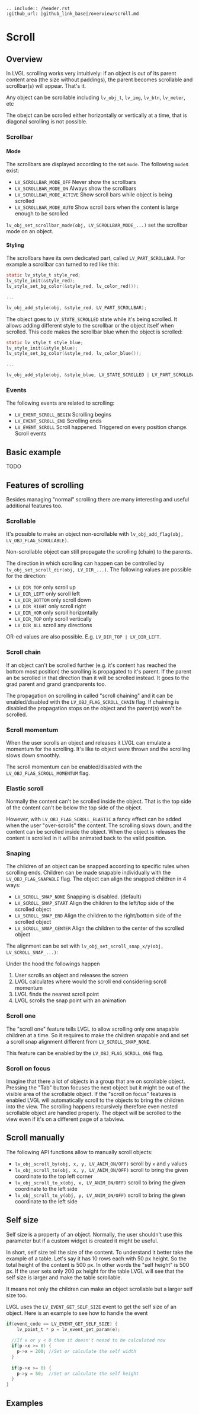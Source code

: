 ```eval_rst
.. include:: /header.rst 
:github_url: |github_link_base|/overview/scroll.md
```
# Scroll

## Overview
In LVGL scrolling works very intuitively: if an object is out of its parent content area (the size without paddings), the parent becomes scrollable and scrollbar(s) will appear. That's it.

Any object can be scrollable including `lv_obj_t`, `lv_img`, `lv_btn`, `lv_meter`, etc

The obejct can be scrolled either horizontally or vertically at a time, that is diagonal scrolling is not possible.

### Scrollbar
 
#### Mode
The scrollbars are displayed according to the set `mode`. The following `mode`s exist:
- `LV_SCROLLBAR_MODE_OFF`  Never show the scrollbars
- `LV_SCROLLBAR_MODE_ON`  Always show the scrollbars
- `LV_SCROLLBAR_MODE_ACTIVE` Show scroll bars while object is being scrolled
- `LV_SCROLLBAR_MODE_AUTO`  Show scroll bars when the content is large enough to be scrolled

`lv_obj_set_scrollbar_mode(obj, LV_SCROLLBAR_MODE_...)` set the scrollbar mode on an object.


#### Styling
The scrollbars have its own dedicated part, called `LV_PART_SCROLLBAR`. For example a scrollbar can turned to red like this:
```c
static lv_style_t style_red;
lv_style_init(&style_red);
lv_style_set_bg_color(&style_red, lv_color_red());

...

lv_obj_add_style(obj, &style_red, LV_PART_SCROLLBAR);
```

The object goes to `LV_STATE_SCROLLED` state while it's being scrolled. It allows adding different style to the scrollbar or the object itself when scrolled.
This code makes the scrollbar blue when the object is scrolled:
```c
static lv_style_t style_blue;
lv_style_init(&style_blue);
lv_style_set_bg_color(&style_red, lv_color_blue());

...

lv_obj_add_style(obj, &style_blue, LV_STATE_SCROLLED | LV_PART_SCROLLBAR);
```

### Events
The following events are related to scrolling:
- `LV_EVENT_SCROLL_BEGIN` Scrolling begins
- `LV_EVENT_SCROLL_END` Scrolling ends
- `LV_EVENT_SCROLL` Scroll happened. Triggered on every position change.
Scroll events

## Basic example
TODO

## Features of scrolling

Besides managing "normal" scrolling there are many interesting and useful additional features too.


### Scrollable

It's possible to make an object non-scrollable with `lv_obj_add_flag(obj, LV_OBJ_FLAG_SCROLLABLE)`.

Non-scrollable object can still propagate the scrolling (chain) to the parents.

The direction in which scrolling can happen can be controlled by `lv_obj_set_scroll_dir(obj, LV_DIR_...)`.
The following values are possible for the direction:
- `LV_DIR_TOP` only scroll up
- `LV_DIR_LEFT` only scroll left
- `LV_DIR_BOTTOM` only scroll down
- `LV_DIR_RIGHT` only scroll right
- `LV_DIR_HOR` only scroll horizontally
- `LV_DIR_TOP` only scroll vertically
- `LV_DIR_ALL` scroll any directions

OR-ed values are also possible. E.g. `LV_DIR_TOP | LV_DIR_LEFT`.


### Scroll chain
If an object can't be scrolled further (e.g. it's content has reached the bottom most position) the scrolling is propagated to it's parent. If the parent an be scrolled in that direction than it will be scrolled instead.
It goes to the grad parent and grand grandparents too.

The propagation on scrolling in called "scroll chaining" and it can be enabled/disabled with the `LV_OBJ_FLAG_SCROLL_CHAIN` flag. 
If chaining is disabled the propagation stops on the object and the parent(s) won't be scrolled.

### Scroll momentum
When the user scrolls an object and releases it LVGL can emulate a momentum for the scrolling. It's like to object were thrown and the scrolling slows down smoothly. 

The scroll momentum can be enabled/disabled with the `LV_OBJ_FLAG_SCROLL_MOMENTUM` flag. 

### Elastic scroll
Normally the content can't be scrolled inside the object. That is the top side of the content can't be below the top side of the object. 

However, with `LV_OBJ_FLAG_SCROLL_ELASTIC` a fancy effect can be added when the user "over-scrolls" the content. The scrolling slows down, and the content can be scrolled inside the object. 
When the object is releases the content is scrolled in it will be animated back to the valid position. 

### Snaping
The children of an object can be snapped according to specific rules when scrolling ends. Children can be made snapable individually with the `LV_OBJ_FLAG_SNAPABLE` flag.
The object can align the snapped children in 4 ways: 
- `LV_SCROLL_SNAP_NONE` Snapping is disabled. (default)
- `LV_SCROLL_SNAP_START` Align the children to the left/top side of the scrolled object
- `LV_SCROLL_SNAP_END` Align the children to the right/bottom side of the scrolled object
- `LV_SCROLL_SNAP_CENTER` Align the children to the center of the scrolled object
  
The alignment can be set with `lv_obj_set_scroll_snap_x/y(obj, LV_SCROLL_SNAP_...)`:
 
Under the hood the followings happen
1. User scrolls an object and releases the screen
2. LVGL calculates where would the scroll end considering scroll momentum
3. LVGL finds the nearest scroll point
4. LVGL scrolls the snap point with an animation
 
### Scroll one
The "scroll one" feature tells LVGL to allow scrolling only one snapable children at a time. 
So it requires to make the children snapable and and set a scroll snap alignment different from `LV_SCROLL_SNAP_NONE`.

This feature can be enabled by the `LV_OBJ_FLAG_SCROLL_ONE` flag.

### Scroll on focus
Imagine that there a lot of objects in a group that are on scrollable object. Pressing the "Tab" button focuses the next object but it might be out of the visible area of the scrollable object. 
If the "scroll on focus" features is enabled LVGL will automatically scroll to the objects to bring the children into the view. 
The scrolling happens recursively therefore even nested scrollable object are handled properly. 
The object will be scrolled to the view even if it's on a different page of a tabview. 

## Scroll manually
The following API functions allow to manually scroll objects:
- `lv_obj_scroll_by(obj, x, y, LV_ANIM_ON/OFF)` scroll by `x` and `y` values
- `lv_obj_scroll_to(obj, x, y, LV_ANIM_ON/OFF)` scroll to bring the given coordinate to the top left corner
- `lv_obj_scroll_to_x(obj, x, LV_ANIM_ON/OFF)` scroll to bring the given coordinate to the left side
- `lv_obj_scroll_to_y(obj, y, LV_ANIM_ON/OFF)` scroll to bring the given coordinate to the left side

## Self size

Self size is a property of an object. Normally, the user shouldn't use this parameter but if a custom widget is created it might be useful.

In short, self size tell the size of the content. To understand it better take the example of a table. 
Let's say it has 10 rows each with 50 px height. So the total height of the content is 500 px. In other words the "self height" is 500 px. 
If the user sets only 200 px height for the table LVGL will see that the self size is larger and make the table scrollable.

It means not only the children can make an object scrollable but a larger self size too.

LVGL uses the `LV_EVENT_GET_SELF_SIZE` event to get the self size of an object. Here is an example to see how to handle the event
```c
if(event_code == LV_EVENT_GET_SELF_SIZE) {
	lv_point_t * p = lv_event_get_param(e);
  
  //If x or y < 0 then it doesn't neesd to be calculated now
  if(p->x >= 0) {
    p->x = 200;	//Set or calculate the self width
  }
  
  if(p->x >= 0) {
    p->y = 50;	//Set or calculate the self height
  }
}
```

## Examples
